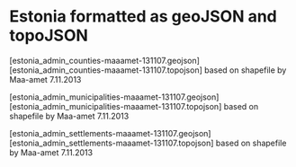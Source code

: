 # Estonia formatted as geoJSON and topoJSON

[estonia_admin_counties-maaamet-131107.geojson]
[estonia_admin_counties-maaamet-131107.topojson]
based on shapefile by Maa-amet 7.11.2013

[estonia_admin_municipalities-maaamet-131107.geojson]
[estonia_admin_municipalities-maaamet-131107.topojson]
based on shapefile by Maa-amet 7.11.2013

[estonia_admin_settlements-maaamet-131107.geojson]
[estonia_admin_settlements-maaamet-131107.topojson]
based on shapefile by Maa-amet 7.11.2013